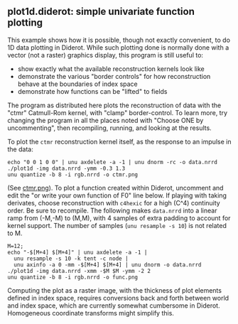 ## plot1d.diderot: simple univariate function plotting

This example shows how it is possible, though not exactly convenient, to do 1D
data plotting in Diderot. While such plotting done is normally done with a
vector (not a raster) graphics display, this program is still useful to:
* show exactly what the available reconstruction kernels look like
* demonstrate the various "border controls" for how reconstruction behave at the boundaries of index space
* demonstrate how functions can be "lifted" to fields

The program as distributed here plots the reconstruction of data with the
"ctmr" Catmull-Rom kernel, with "clamp" border-control. To learn more, try
changing the program in all the places noted with "Choose ONE by
uncommenting", then recompiling, running, and looking at the results.

To plot the `ctmr` reconstruction kernel itself, as the response to an impulse in the data:

	echo "0 0 1 0 0" | unu axdelete -a -1 | unu dnorm -rc -o data.nrrd
	./plot1d -img data.nrrd -ymm -0.3 1.3
	unu quantize -b 8 -i rgb.nrrd -o ctmr.png

(See [ctmr.png](ctmr.png)). To plot a function created within Diderot,
uncomment and edit the "or write your own function of F0" line below. If
playing with taking derivates, choose reconstruction with `c4hexic` for a high
(C^4) continuity order. Be sure to recompile.  The following makes `data.nrrd`
into a linear ramp from (-M,-M) to (M,M), with 4 samples of extra padding to account
for kernel support. The number of samples (`unu resample -s 10`) is not
related to M.

	M=12;
	echo "-$[M+4] $[M+4]" | unu axdelete -a -1 |
	  unu resample -s 10 -k tent -c node |
	  unu axinfo -a 0 -mm -$[M+4] $[M+4] | unu dnorm -o data.nrrd
	./plot1d -img data.nrrd -xmm -$M $M -ymm -2 2
	unu quantize -b 8 -i rgb.nrrd -o func.png

Computing the plot as a raster image, with the thickness of plot elements
defined in index space, requires conversions back and forth between world and
index space, which are currently somewhat cumbersome in Diderot. Homogeneous
coordinate transforms might simplify this.
